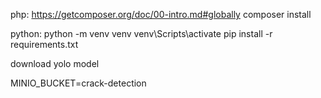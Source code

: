 php:
https://getcomposer.org/doc/00-intro.md#globally
composer install

python:
python -m venv venv
venv\Scripts\activate
pip install -r requirements.txt

download yolo model


MINIO_BUCKET=crack-detection
